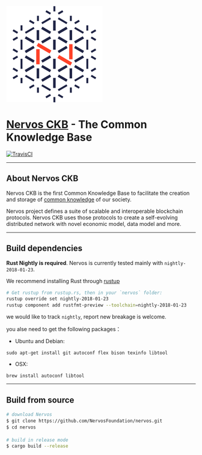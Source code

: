 <img src="https://raw.githubusercontent.com/poshboytl/tuchuang/master/nervos-logo-dark.png" width="256">

# [Nervos CKB]() - The Common Knowledge Base

[![TravisCI](https://travis-ci.com/NervosFoundation/nervos.svg?token=y9uR6ygmT3geQaMJ4jpJ&branch=develop)](https://travis-ci.com/NervosFoundation/nervos)

----

## About Nervos CKB

Nervos CKB is the first Common Knowledge Base to facilitate the creation and storage of [common knowledge](https://en.wikipedia.org/wiki/Common_knowledge_(logic)) of our society.

Nervos project defines a suite of scalable and interoperable blockchain protocols. Nervos CKB uses those protocols to create a self-evolving distributed network with novel economic model, data model and more.

----

## Build dependencies

**Rust Nightly is required**. Nervos is currently tested mainly with `nightly-2018-01-23`.

We recommend installing Rust through [rustup](https://www.rustup.rs/)

```bash
# Get rustup from rustup.rs, then in your `nervos` folder:
rustup override set nightly-2018-01-23
rustup component add rustfmt-preview --toolchain=nightly-2018-01-23
```

we would like to track `nightly`, report new breakage is welcome.

you alse need to get the following packages：

* Ubuntu and Debian:
```shell
sudo apt-get install git autoconf flex bison texinfo libtool
```

* OSX:
```shell
brew install autoconf libtool
```


----

## Build from source
```bash
# download Nervos
$ git clone https://github.com/NervosFoundation/nervos.git
$ cd nervos

# build in release mode
$ cargo build --release
```
